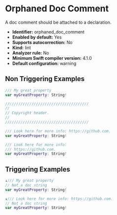 # Orphaned Doc Comment

A doc comment should be attached to a declaration.

* **Identifier:** orphaned_doc_comment
* **Enabled by default:** Yes
* **Supports autocorrection:** No
* **Kind:** lint
* **Analyzer rule:** No
* **Minimum Swift compiler version:** 4.1.0
* **Default configuration:** warning

## Non Triggering Examples

```swift
/// My great property
var myGreatProperty: String!
```

```swift
//////////////////////////////////////
//
// Copyright header.
//
//////////////////////////////////////
```

```swift
/// Look here for more info: https://github.com.
var myGreatProperty: String!
```

```swift
/// Look here for more info:
/// https://github.com.
var myGreatProperty: String!
```

## Triggering Examples

```swift
↓/// My great property
// Not a doc string
var myGreatProperty: String!
```

```swift
↓/// Look here for more info: https://github.com.
// Not a doc string
var myGreatProperty: String!
```
